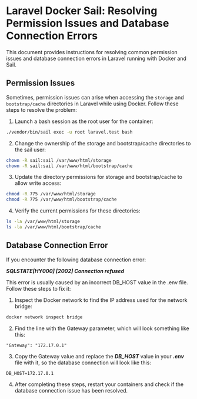 # Laravel Docker Sail: Resolving Permission Issues and Database Connection Errors

This document provides instructions for resolving common permission issues and database connection errors in Laravel running with Docker and Sail.

## Permission Issues

Sometimes, permission issues can arise when accessing the `storage` and `bootstrap/cache` directories in Laravel while using Docker. Follow these steps to resolve the problem:

1. Launch a bash session as the root user for the container:

```bash
./vendor/bin/sail exec -u root laravel.test bash
```

2. Change the ownership of the storage and bootstrap/cache directories to the sail user:

```bash
chown -R sail:sail /var/www/html/storage
chown -R sail:sail /var/www/html/bootstrap/cache
```

3. Update the directory permissions for storage and bootstrap/cache to allow write access:

```bash
chmod -R 775 /var/www/html/storage
chmod -R 775 /var/www/html/bootstrap/cache
```

4. Verify the current permissions for these directories:

```bash
ls -la /var/www/html/storage
ls -la /var/www/html/bootstrap/cache
```

## Database Connection Error

If you encounter the following database connection error:

**_SQLSTATE[HY000] [2002] Connection refused_**

This error is usually caused by an incorrect DB_HOST value in the .env file. Follow these steps to fix it:

1. Inspect the Docker network to find the IP address used for the network bridge:

```bash
docker network inspect bridge
```

2. Find the line with the Gateway parameter, which will look something like this:

```
"Gateway": "172.17.0.1"
```

3. Copy the Gateway value and replace the **_DB_HOST_** value in your **_.env_** file with it, so the database connection will look like this:

```env
DB_HOST=172.17.0.1
```

4. After completing these steps, restart your containers and check if the database connection issue has been resolved.
